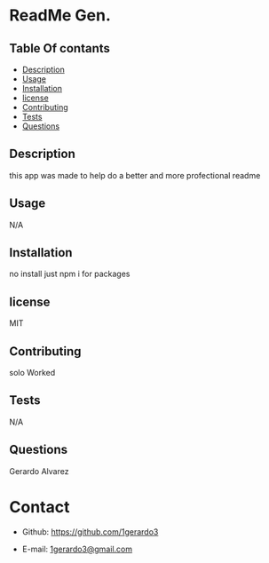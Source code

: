 
# ReadMe Gen.

## Table Of contants
* [Description](#Description)
* [Usage](#Usage)
* [Installation](#Installation)
* [license](#license)
* [Contributing](#Contributing)
* [Tests](#Tests)
* [Questions](#Questions)

## Description
this app was made to help do a better and more profectional readme

## Usage
N/A

## Installation

no install just npm i for packages

## license
MIT

## Contributing
solo Worked

## Tests
N/A

## Questions
Gerardo Alvarez

# Contact
- Github: https://github.com/1gerardo3


- E-mail: 1gerardo3@gmail.com